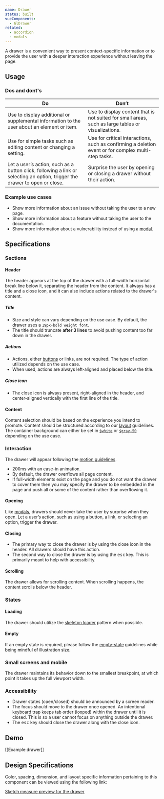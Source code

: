```yaml
---
name: Drawer
status: built
vueComponents:
  - GlDrawer
related:
  - accordion
  - modals
---
```


A drawer is a convenient way to present context-specific information or to provide the user with a deeper interaction experience without leaving the page.

## Usage

### Dos and dont's

| Do | Don’t |
|------------------------|-------------------|
| Use to display additional or supplemental information to the user about an element or item. | Use to display content that is not suited for small areas, such as large tables or visualizations. |
| Use for simple tasks such as editing content or changing a setting. | Use for critical interactions, such as confirming a deletion event or for complex multi-step tasks. |
| Let a user’s action, such as a button click, following a link or selecting an option, trigger the drawer to open or close. | Surprise the user by opening or closing a drawer without their action. |

### Example use cases

* Show more information about an issue without taking the user to a new page.
* Show more information about a feature without taking the user to the documentation.
* Show more information about a vulnerability instead of using a [modal](/components/modals).

## Specifications

### Sections

#### Header

The header appears at the top of the drawer with a full-width horizontal break line below it, separating the header from the content. It always has a title and a close icon, and it can also include actions related to the drawer's content.

##### Title

* Size and style can vary depending on the use case. By default, the drawer uses a `19px-bold weight font`.
* The title should truncate **after 3 lines** to avoid pushing content too far down in the drawer.

##### Actions

* Actions, either [buttons](/components/button) or links, are not required. The type of action utilized depends on the use case.
* When used, actions are always left-aligned and placed below the title.

##### Close icon

* The close icon is always present, right-aligned in the header, and center-aligned vertically with the first line of the title.

#### Content

Content selection should be based on the experience you intend to promote. Content should be structured according to our [layout](/layout/spacing) guidelines. The container background can either be set in [`$white`](https://design.gitlab.com/product-foundations/colors#neutral-palette) or [`$gray-50`](https://design.gitlab.com/product-foundations/colors#neutral-palette) depending on the use case.

### Interaction

The drawer will appear following the [motion guidelines](/product-foundations/motion).

* 200ms with an ease-in animation.
* By default, the drawer overflows all page content.
* If full-width elements exist on the page and you do not want the drawer to cover them then you may specify the drawer to be embedded in the page and push all or some of the content rather than overflowing it.

#### Opening

Like [modals](/components/modals), drawers should never take the user by surprise when they open. Let a user’s action, such as using a button, a link, or selecting an option, trigger the drawer.

#### Closing

* The primary way to close the drawer is by using the close icon in the header. All drawers should have this action.
* The second way to close the drawer is by using the <kbd>esc</kbd> key. This is primarily meant to help with accessibility.

#### Scrolling

The drawer allows for scrolling content. When scrolling happens, the content scrolls below the header.

### States

#### Loading

The drawer should utilize the [skeleton loader](/components/skeleton-loader/) pattern when possible.

#### Empty

If an empty state is required, please follow the [empty-state](/regions/empty-states) guidelines while being mindful of illustration size.

### Small screens and mobile

The drawer maintains its behavior down to the smallest breakpoint, at which point it takes up the full viewport width.

### Accessibility

* Drawer states (open/closed) should be announced by a screen reader.
* The focus should move to the drawer once opened. An intentional keyboard trap keeps tab order (looped) within the drawer until it is closed. This is so a user cannot focus on anything outside the drawer.
* The <kbd>esc</kbd> key should close the drawer along with the close icon.

## Demo

[[Example:drawer]]

## Design Specifications

Color, spacing, dimension, and layout specific information pertaining to this component can be viewed using the following link:

[Sketch measure preview for the drawer](https://gitlab-org.gitlab.io/gitlab-design/hosted/design-gitlab-specs/drawer-spec-previews/)
